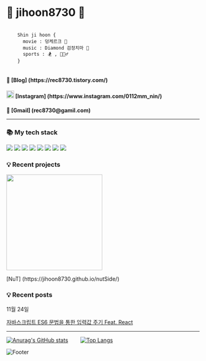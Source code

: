 <h1>🌈 jihoon8730 👻</h1>
<!-- <img src="https://user-images.githubusercontent.com/88140865/201810691-552ec0aa-5d46-4f68-8021-a085b5b840ba.jpeg" width="150px"/> -->
<pre>
  <code>
    Shin ji hoon {
      movie : 덩케르크 🍿
      music : Diamond 검정치마 🎵
      sports : 🏂 , 🏃🏻‍♂️
    }
  </code>
</pre>

<h4>📜 [Blog] (https://rec8730.tistory.com/)</h4>
<h4><img src="https://user-images.githubusercontent.com/88140865/201811650-a36823dc-70dc-407b-a3b0-686d2cfde7ba.png"width="20px" />  [Instagram] (https://www.instagram.com/0112mm_nin/)</h4>
<h4>📧 [Gmail] (rec8730@gamil.com)
<hr />
  <h3>📚 My tech stack </h3>
 <div>
  <img src="https://img.shields.io/badge/HTML5-red?style=for-the-badge&logo=HTML5&logoColor=white">
  <img src="https://img.shields.io/badge/CSS3-blue?style=for-the-badge&logo=CSS3&logoColor=#white">
  <img src="https://img.shields.io/badge/Javascript-yellow?style=for-the-badge&logo=javascript&logoColor=white">
  <img src="https://img.shields.io/badge/TypeScript-white?style=for-the-badge&logo=TypeScript&logoColor">
  <img src="https://img.shields.io/badge/React-black?style=for-the-badge&logo=React&logoColor=#blue">
  <img src="https://img.shields.io/badge/SASS-pink?style=for-the-badge&logo=SASS&logoColor">
  <img src="https://img.shields.io/badge/Firebase-yellow?style=for-the-badge&logo=Firebase&logoColor=white">
  <img src="https://img.shields.io/badge/git-orange?style=for-the-badge&logo=Git&logoColor=white">
 </div>
 
 <div>
   <h3>💡 Recent projects</h3>
   <img src="https://user-images.githubusercontent.com/88140865/201818956-79ecb153-e1b4-4f85-a607-9053e73ad221.png" width="250px"/>
   <p>[NuT] (https://jihoon8730.github.io/nutSide/)</p>
   <h3>💡 Recent posts</h3>
   <p>11월 24일</p>
   <a href="https://rec8730.tistory.com/125"><p>자바스크립트 ES6 문법을 통한 입력값 주기 Feat. React</p></a>
 </div>
 
<hr />
  
   [![Anurag's GitHub stats](https://github-readme-stats.vercel.app/api?username=jihoon8730)](https://github.com/jihoon8730/github-readme-stats)  
   [![Top Langs](https://github-readme-stats.vercel.app/api/top-langs/?username=jihoon8730)](https://github.com/jihoon8730/github-readme-stats)
  
  ![Footer](https://capsule-render.vercel.app/api?type=waving&color=auto&height=200&section=footer)

